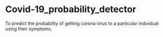 # Covid-19_probability_detector
To predict the probability of getting corona virus to a particular individual using their symptoms.
